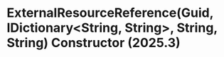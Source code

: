 # ExternalResourceReference(Guid, IDictionary<String, String>, String, String) Constructor (2025.3)

﻿